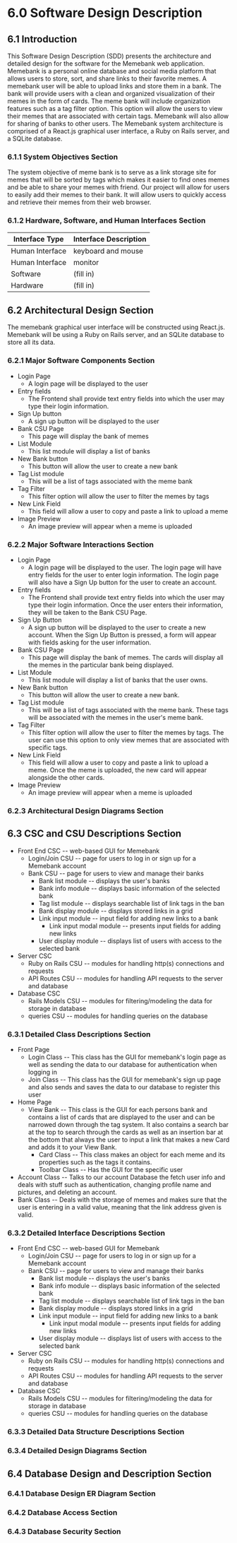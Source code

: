 # 6.0 Software Design Description

## 6.1	Introduction

This Software Design Description (SDD) presents the architecture and detailed design for the software for the Memebank web application. Memebank is a personal online database and social media platform that allows users to store, sort, and share links to their favorite memes. A memebank user will be able to upload links and store them in a bank. The bank will provide users with a clean and organized visualization of their memes in the form of cards. The meme bank will include organization features such as a tag filter option. This option will allow the users to view their memes that are associated with certain tags. Memebank will also allow for sharing of banks to other users. The Memebank system architecture is comprised of a React.js graphical user interface, a Ruby on Rails server, and a SQLite database.

### 6.1.1 System Objectives Section
The system objective of meme bank is to serve as a link storage site for memes
that will be sorted by tags which makes it easier to find ones memes
and be able to share your memes with friend. Our project will allow for users to easily
add their memes to their bank. It will allow users to quickly access and retrieve
their memes from their web browser.
### 6.1.2 Hardware, Software, and Human Interfaces Section
| Interface Type | Interface Description |
|---|---|
| Human Interface | keyboard and mouse |
| Human Interface | monitor |
| Software | (fill in) |
| Hardware | (fill in) |
## 6.2 Architectural Design Section

The memebank graphical user interface will be constructed using React.js.
Memebank will be using a Ruby on Rails server, and an SQLite database to store
all its data.

### 6.2.1 Major Software Components Section

- Login Page
  - A login page will be displayed to the user
- Entry fields
  - The Frontend shall provide text entry fields into which the user may type their login information.
- Sign Up button
  - A sign up button will be displayed to the user
- Bank CSU Page
  - This page will display the bank of memes
- List Module
  - This list module will display a list of banks
- New Bank button
  - This button will allow the user to create a new bank
- Tag List module
  - This will be a list of tags associated with the meme bank
- Tag Filter
  - This filter option will allow the user to filter the memes by tags
- New Link Field
  - This field will allow a user to copy and paste a link to upload a meme
- Image Preview
  - An image preview will appear when a meme is uploaded

### 6.2.2 Major Software Interactions Section

- Login Page
  - A login page will be displayed to the user. The login page will have entry fields for the user to enter login information. The login page will also have a Sign Up button for the user to create an account.
- Entry fields
  - The Frontend shall provide text entry fields into which the user may type their login information. Once the user enters their information, they will be taken to the Bank CSU Page.
- Sign Up Button
  - A sign up button will be displayed to the user to create a new account. When the Sign Up Button is pressed, a form will appear with fields asking for the user information.
- Bank CSU Page
  - This page will display the bank of memes. The cards will display all the memes in the particular bank being displayed.
- List Module
  - This list module will display a list of banks that the user owns.
- New Bank button
  - This button will allow the user to create a new bank.
- Tag List module
  - This will be a list of tags associated with the meme bank. These tags will be associated with the memes in the user's meme bank.
- Tag Filter
  - This filter option will allow the user to filter the memes by tags. The user can use this option to only view memes that are associated with specific tags.
- New Link Field
  - This field will allow a user to copy and paste a link to upload a meme. Once the meme is uploaded, the new card will appear alongside the other cards.
- Image Preview
  - An image preview will appear when a meme is uploaded

### 6.2.3 Architectural Design Diagrams Section

## 6.3 CSC and CSU Descriptions Section

- Front End CSC -- web-based GUI for Memebank
  - Login/Join CSU -- page for users to log in or sign up for a Memebank account
  - Bank CSU -- page for users to view and manage their banks
    - Bank list module -- displays the user's banks
    - Bank info module -- displays basic information of the selected bank
    - Tag list module -- displays searchable list of link tags in the ban
    - Bank display module -- displays stored links in a grid
    - Link input module -- input field for adding new links to a bank
      - Link input modal module -- presents input fields for adding new links
    - User display module -- displays list of users with access to the selected bank
- Server CSC
  - Ruby on Rails CSU -- modules for handling http(s) connections and requests
  - API Routes CSU --  modules for handling API requests to the server and database
- Database CSC
  - Rails Models CSU -- modules for filtering/modeling the data for storage in database
  - queries CSU -- modules for handling queries on the database

### 6.3.1 Detailed Class Descriptions Section
- Front Page
  - Login Class -- This class has the GUI for memebank's login page as well as sending the data to our database for authentication when logging in
  - Join Class -- This class has the GUI for memebank's sign up page and also sends and saves the data to our database to register this user
- Home Page
  - View Bank -- This class is the GUI for each persons bank and contains a list of cards that are displayed to the user and can be narrowed down through the tag system. It also contains a search bar at the top to search through the cards as well as an insertion bar at the bottom that always the user to input a link that makes a new Card and adds it to your View Bank.
    - Card Class -- This class makes an object for each meme and its properties such as the tags it contains.
    - Toolbar Class -- Has the GUI for the specific user
- Account Class -- Talks to our account Database the fetch user info and deals with stuff such as authentication, changing profile name and pictures, and deleting an account.
- Bank Class -- Deals with the storage of memes and makes sure that the user is entering in a valid value, meaning that the link address given is valid.

### 6.3.2 Detailed Interface Descriptions Section

- Front End CSC -- web-based GUI for Memebank
  - Login/Join CSU -- page for users to log in or sign up for a Memebank account
  - Bank CSU -- page for users to view and manage their banks
    - Bank list module -- displays the user's banks
    - Bank info module -- displays basic information of the selected bank
    - Tag list module -- displays searchable list of link tags in the ban
    - Bank display module -- displays stored links in a grid
    - Link input module -- input field for adding new links to a bank
      - Link input modal module -- presents input fields for adding new links
    - User display module -- displays list of users with access to the selected bank
- Server CSC
  - Ruby on Rails CSU -- modules for handling http(s) connections and requests
  - API Routes CSU --  modules for handling API requests to the server and database
- Database CSC
  - Rails Models CSU -- modules for filtering/modeling the data for storage in database
  - queries CSU -- modules for handling queries on the database

### 6.3.3 Detailed Data Structure Descriptions Section

### 6.3.4 Detailed Design Diagrams Section

## 6.4 Database Design and Description Section

### 6.4.1  Database Design ER Diagram Section

### 6.4.2  Database Access Section

### 6.4.3  Database Security Section
